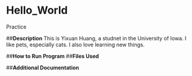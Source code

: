 # Hello_World
Practice

##**Description**
This is Yixuan Huang, a studnet in the University of Iowa. 
I like pets, especially cats. I also love learning new things.

##**How to Run Program**
##**Files Used**


##**Additional Documentation**
